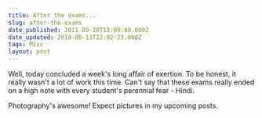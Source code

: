 ```yaml
---
title: After the exams...
slug: after-the-exams
date_published: 2011-09-20T18:09:00.000Z
date_updated: 2018-08-13T22:02:23.000Z
tags: Misc
layout: post
---
```


Well, today concluded a week\'s long affair of exertion. To be honest, it really wasn\'t a lot of work this time. Can\'t say that these exams really ended on a high note with every student\'s perennial fear - Hindi.

Photography\'s awesome! Expect pictures in my upcoming posts.
